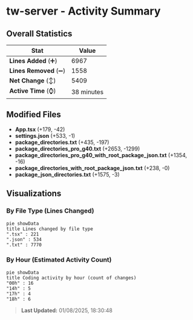 # tw-server - Activity Summary 

## Overall Statistics

| Stat                   | Value                                                             |
| ---------------------- | ----------------------------------------------------------------- |
| **Lines Added** (➕)   | 6967                                          |
| **Lines Removed** (➖) | 1558                                        |
| **Net Change** (↕)    | 5409                |
| **Active Time** (⌚)   | 38 minutes |


## Modified Files
- **App.tsx** (+179, -42)
- **settings.json** (+533, -1)
- **package_directories.txt** (+435, -197)
- **package_directories_pro_g40.txt** (+2653, -1299)
- **package_directories_pro_g40_with_root_package_json.txt** (+1354, -16)
- **package_directories_with_root_package_json.txt** (+238, -0)
- **package_json_directories.txt** (+1575, -3)

## Visualizations

### By File Type (Lines Changed)

```mermaid
pie showData
title Lines changed by file type
".tsx" : 221
".json" : 534
".txt" : 7770
```

### By Hour (Estimated Activity Count)

```mermaid
pie showData
title Coding activity by hour (count of changes)
"00h" : 16
"14h" : 5
"17h" : 4
"18h" : 6
```


> **Last Updated:** 01/08/2025, 18:30:48